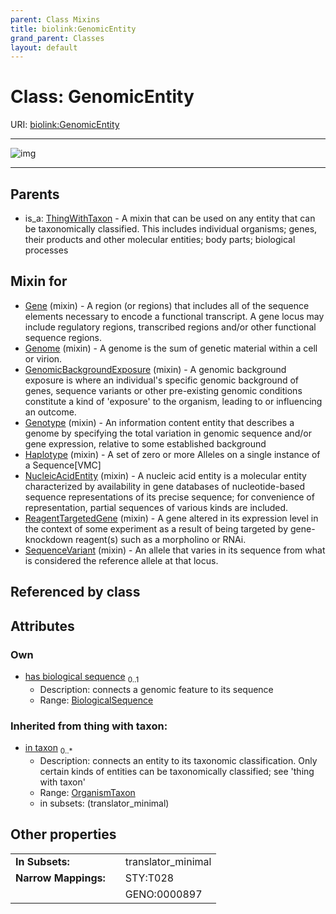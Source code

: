 ```yaml
---
parent: Class Mixins
title: biolink:GenomicEntity
grand_parent: Classes
layout: default
---
```


# Class: GenomicEntity




URI: [biolink:GenomicEntity](https://w3id.org/biolink/vocab/GenomicEntity)


---

![img](https://yuml.me/diagram/nofunky;dir:TB/class/[ThingWithTaxon],[OrganismTaxon],[SequenceVariant]uses%20-.-%3E[GenomicEntity%7Chas_biological_sequence:biological_sequence%20%3F],[ReagentTargetedGene]uses%20-.-%3E[GenomicEntity],[NucleicAcidEntity]uses%20-.-%3E[GenomicEntity],[Haplotype]uses%20-.-%3E[GenomicEntity],[Genotype]uses%20-.-%3E[GenomicEntity],[GenomicBackgroundExposure]uses%20-.-%3E[GenomicEntity],[Genome]uses%20-.-%3E[GenomicEntity],[Gene]uses%20-.-%3E[GenomicEntity],[ThingWithTaxon]%5E-[GenomicEntity],[SequenceVariant],[ReagentTargetedGene],[NucleicAcidEntity],[Haplotype],[Genotype],[GenomicBackgroundExposure],[Genome],[Gene])

---


## Parents

 *  is_a: [ThingWithTaxon](ThingWithTaxon.md) - A mixin that can be used on any entity that can be taxonomically classified. This includes individual organisms; genes, their products and other molecular entities; body parts; biological processes

## Mixin for

 * [Gene](Gene.md) (mixin)  - A region (or regions) that includes all of the sequence elements necessary to encode a functional transcript. A gene locus may include regulatory regions, transcribed regions and/or other functional sequence regions.
 * [Genome](Genome.md) (mixin)  - A genome is the sum of genetic material within a cell or virion.
 * [GenomicBackgroundExposure](GenomicBackgroundExposure.md) (mixin)  - A genomic background exposure is where an individual's specific genomic background of genes, sequence variants or other pre-existing genomic conditions constitute a kind of 'exposure' to the organism, leading to or influencing an outcome.
 * [Genotype](Genotype.md) (mixin)  - An information content entity that describes a genome by specifying the total variation in genomic sequence and/or gene expression, relative to some established background
 * [Haplotype](Haplotype.md) (mixin)  - A set of zero or more Alleles on a single instance of a Sequence[VMC]
 * [NucleicAcidEntity](NucleicAcidEntity.md) (mixin)  - A nucleic acid entity is a molecular entity characterized by availability in gene databases of nucleotide-based sequence representations of its precise sequence; for convenience of representation, partial sequences of various kinds are included.
 * [ReagentTargetedGene](ReagentTargetedGene.md) (mixin)  - A gene altered in its expression level in the context of some experiment as a result of being targeted by gene-knockdown reagent(s) such as a morpholino or RNAi.
 * [SequenceVariant](SequenceVariant.md) (mixin)  - An allele that varies in its sequence from what is considered the reference allele at that locus.

## Referenced by class


## Attributes


### Own

 * [has biological sequence](has_biological_sequence.md)  <sub>0..1</sub>
     * Description: connects a genomic feature to its sequence
     * Range: [BiologicalSequence](types/BiologicalSequence.md)

### Inherited from thing with taxon:

 * [in taxon](in_taxon.md)  <sub>0..\*</sub>
     * Description: connects an entity to its taxonomic classification. Only certain kinds of entities can be taxonomically classified; see 'thing with taxon'
     * Range: [OrganismTaxon](OrganismTaxon.md)
     * in subsets: (translator_minimal)

## Other properties

|  |  |  |
| --- | --- | --- |
| **In Subsets:** | | translator_minimal |
| **Narrow Mappings:** | | STY:T028 |
|  | | GENO:0000897 |

